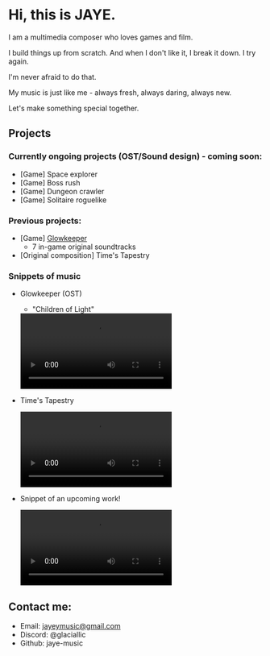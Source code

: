 
# Hi, this is JAYE.
I am a multimedia composer who loves games and film. 

I build things up from scratch. And when I don't like it, I break it down. I try again. 

I'm never afraid to do that.

My music is just like me - always fresh, always daring, always new.

Let's make something special together.

## Projects
### Currently ongoing projects (OST/Sound design) - coming soon:
- [Game] Space explorer 
- [Game] Boss rush 
- [Game] Dungeon crawler 
- [Game] Solitaire roguelike 

### Previous projects:
- [Game] [Glowkeeper](https://store.steampowered.com/app/3410660/Glowkeeper/) 
  - 7 in-game original soundtracks
- [Original composition] Time's Tapestry
  

### Snippets of music
- Glowkeeper (OST)
  - "Children of Light"    
  
  <video src='https://github.com/user-attachments/assets/3729ce13-a30f-4f90-a04f-1dd540c85fc0'/>

  - "The Glittering Past"
  
  <video src='https://github.com/user-attachments/assets/7c301c09-2ff3-4962-8b0e-b6316b401588'/>

  - "Rotary Thought"
  
  <video src='https://github.com/user-attachments/assets/f83fa17c-3a70-47b0-849e-1d8b1639da25'/>

- Time's Tapestry

  <video src='https://github.com/user-attachments/assets/de492216-a247-48fa-8e08-a43d4d96020d'/>

- Snippet of an upcoming work!

  <video src='https://github.com/user-attachments/assets/e5eb11da-27cf-4945-8db9-fcfe14f39f22'/>

## Contact me:
- Email: jayeymusic@gmail.com
- Discord: @glaciallic
- Github: jaye-music



